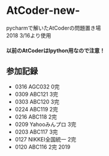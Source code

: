 # AtCoder-new-
pycharmで解いたAtCoderの問題置き場  
2018 3/16より使用  
#### 以前のAtCoderはIpython用なので注意！

## 参加記録

- 0316 AGC032 0完
- 0309 ABC121 3完
- 0303 ABC120 3完
- 0224 ABC119 2完
- 0216 ABC118 2完
- 0209 Yahooみんプロ 3完
- 0203 ABC117 3完
- 0127 NIKKEI全国統一 2完
- 0120 ABC116 2完
2019
